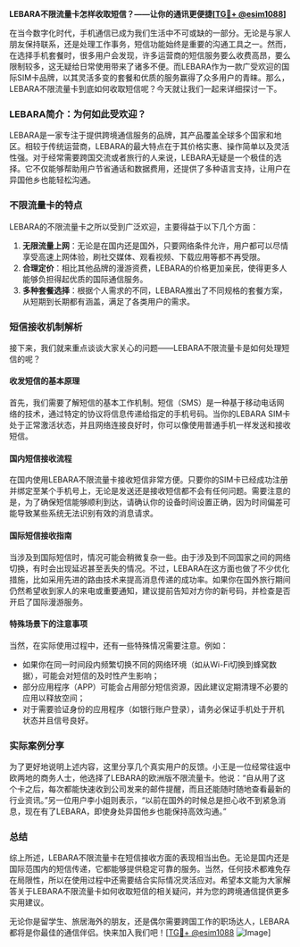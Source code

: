 **LEBARA不限流量卡怎样收取短信？——让你的通讯更便捷[[TG💪+ @esim1088](https://t.me/s/esim1088)]**

在当今数字化时代，手机通信已成为我们生活中不可或缺的一部分。无论是与家人朋友保持联系，还是处理工作事务，短信功能始终是重要的沟通工具之一。然而，在选择手机套餐时，很多用户会发现，许多运营商的短信服务要么收费高昂，要么限制较多，这无疑给日常使用带来了诸多不便。而LEBARA作为一款广受欢迎的国际SIM卡品牌，以其灵活多变的套餐和优质的服务赢得了众多用户的青睐。那么，LEBARA不限流量卡到底如何收取短信呢？今天就让我们一起来详细探讨一下。

### LEBARA简介：为何如此受欢迎？

LEBARA是一家专注于提供跨境通信服务的品牌，其产品覆盖全球多个国家和地区。相较于传统运营商，LEBARA的最大特点在于其价格实惠、操作简单以及灵活性强。对于经常需要跨国交流或者旅行的人来说，LEBARA无疑是一个极佳的选择。它不仅能够帮助用户节省通话和数据费用，还提供了多种语言支持，让用户在异国他乡也能轻松沟通。

### 不限流量卡的特点

LEBARA的不限流量卡之所以受到广泛欢迎，主要得益于以下几个方面：

1. **无限流量上网**：无论是在国内还是国外，只要网络条件允许，用户都可以尽情享受高速上网体验，刷社交媒体、观看视频、下载应用等都不再受限。
2. **合理定价**：相比其他品牌的漫游资费，LEBARA的价格更加亲民，使得更多人能够负担得起优质的国际通信服务。
3. **多种套餐选择**：根据个人需求的不同，LEBARA推出了不同规格的套餐方案，从短期到长期都有涵盖，满足了各类用户的需求。

### 短信接收机制解析

接下来，我们就来重点谈谈大家关心的问题——LEBARA不限流量卡是如何处理短信的呢？

#### 收发短信的基本原理

首先，我们需要了解短信的基本工作机制。短信（SMS）是一种基于移动电话网络的技术，通过特定的协议将信息传递给指定的手机号码。当你的LEBARA SIM卡处于正常激活状态，并且网络连接良好时，你可以像使用普通手机一样发送和接收短信。

#### 国内短信接收流程

在国内使用LEBARA不限流量卡接收短信非常方便。只要你的SIM卡已经成功注册并绑定至某个手机号上，无论是发送还是接收短信都不会有任何问题。需要注意的是，为了确保短信能够顺利到达，请确认你的设备时间设置正确，因为时间偏差可能导致某些系统无法识别有效的消息请求。

#### 国际短信接收指南

当涉及到国际短信时，情况可能会稍微复杂一些。由于涉及到不同国家之间的网络切换，有时会出现延迟甚至丢失的情况。不过，LEBARA在这方面也做了不少优化措施，比如采用先进的路由技术来提高消息传递的成功率。如果你在国外旅行期间仍然希望收到家人的来电或重要通知，建议提前告知对方你的新号码，并检查是否开启了国际漫游服务。

#### 特殊场景下的注意事项

当然，在实际使用过程中，还有一些特殊情况需要注意。例如：
- 如果你在同一时间段内频繁切换不同的网络环境（如从Wi-Fi切换到蜂窝数据），可能会对短信的及时性产生影响；
- 部分应用程序（APP）可能会占用部分短信资源，因此建议定期清理不必要的应用以释放空间；
- 对于需要验证身份的应用程序（如银行账户登录），请务必保证手机处于开机状态并且信号良好。

### 实际案例分享

为了更好地说明上述内容，这里分享几个真实用户的反馈。小王是一位经常往返中欧两地的商务人士，他选择了LEBARA的欧洲版不限流量卡。他说：“自从用了这个卡之后，每次都能快速收到公司发来的邮件提醒，而且还能随时随地查看最新的行业资讯。”另一位用户李小姐则表示，“以前在国外的时候总是担心收不到紧急消息，现在有了LEBARA，即使身处异国他乡也能保持高效沟通。”

### 总结

综上所述，LEBARA不限流量卡在短信接收方面的表现相当出色。无论是国内还是国际范围内的短信传递，它都能够提供稳定可靠的服务。当然，任何技术都难免存在局限性，所以在使用过程中还需要结合实际情况灵活应对。希望本文能为大家解答关于LEBARA不限流量卡如何收取短信的相关疑问，并为您的跨境通信提供更多实用建议。

无论你是留学生、旅居海外的朋友，还是偶尔需要跨国工作的职场达人，LEBARA都将是你最佳的通信伴侣。快来加入我们吧！[[TG💪+ @esim1088](https://t.me/s/esim1088) ![Image](https://i.postimg.cc/4NQfJmqS/Snipaste-2025-05-13-00-14-12.png)]